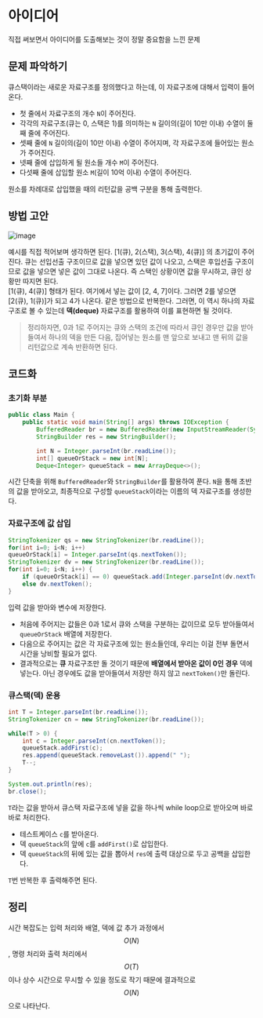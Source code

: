 # 아이디어
직접 써보면서 아이디어를 도출해보는 것이 정말 중요함을 느낀 문제

## 문제 파악하기
큐스택이라는 새로운 자료구조를 정의했다고 하는데, 이 자료구조에 대해서 입력이 들어온다.
- 첫 줄에서 자료구조의 개수 `N`이 주어진다.
- 각각의 자료구조(큐는 0, 스택은 1)를 의미하는 `N` 길이의(길이 10만 이내) 수열이 둘째 줄에 주어진다.
- 셋째 줄에 `N` 길이의(길이 10만 이내) 수열이 주어지며, 각 자료구조에 들어있는 원소가 주어진다.
- 넷째 줄에 삽입하게 될 원소들 개수 `M`이 주어진다.
- 다섯째 줄에 삽입할 원소 `M`(길이 10억 이내) 수열이 주어진다.

원소를 차례대로 삽입했을 때의 리턴값을 공백 구분을 통해 출력한다.

## 방법 고안
![image](https://github.com/user-attachments/assets/0360d674-6e27-42d4-95e7-e5ab8875be01)



예시를 직접 적어보며 생각하면 된다.
[1(큐), 2(스택), 3(스택), 4(큐)] 의 초기값이 주어진다. 큐는 선입선출 구조이므로 값을 넣으면 있던 값이 나오고, 스택은 후입선출 구조이므로 값을 넣으면 넣은 값이 그대로 나온다. 즉 스택인 상황이면 값을 무시하고, 큐인 상황만 따지면 된다.   
[1(큐), 4(큐)] 형태가 된다. 여기에서 넣는 값이 [2, 4, 7]이다. 그러면 2를 넣으면 [2(큐), 1(큐)]가 되고 4가 나온다. 같은 방법으로 반복한다. 그러면, 이 역시 하나의 자료구조로 볼 수 있는데 **덱(deque)** 자료구조를 활용하여 이를 표현하면 될 것이다.

> 정리하자면, 0과 1로 주어지는 큐와 스택의 조건에 따라서 큐인 경우만 값을 받아들여서 하나의 덱을 만든 다음, 집어넣는 원소를 맨 앞으로 보내고 맨 뒤의 값을 리턴값으로 계속 반환하면 된다.

## 코드화
### 초기화 부분
```JAVA
public class Main {
    public static void main(String[] args) throws IOException {
        BufferedReader br = new BufferedReader(new InputStreamReader(System.in));
        StringBuilder res = new StringBuilder();

        int N = Integer.parseInt(br.readLine());
        int[] queueOrStack = new int[N];
        Deque<Integer> queueStack = new ArrayDeque<>();
```
시간 단축을 위해 `BufferedReader`와 `StringBuilder`를 활용하여 푼다. `N`을 통해 초반의 값을 받아오고, 최종적으로 구성할 `queueStack`이라는 이름의 덱 자료구조를 생성한다.

### 자료구조에 값 삽입
```JAVA
StringTokenizer qs = new StringTokenizer(br.readLine());
for(int i=0; i<N; i++)
queueOrStack[i] = Integer.parseInt(qs.nextToken());
StringTokenizer dv = new StringTokenizer(br.readLine());
for(int i=0; i<N; i++) {
	if (queueOrStack[i] == 0) queueStack.add(Integer.parseInt(dv.nextToken()));
	else dv.nextToken();
}
```
입력 값을 받아와 변수에 저장한다.
- 처음에 주어지는 값들은 0과 1로서 큐와 스택을 구분하는 값이므로 모두 받아들여서 `queueOrStack` 배열에 저장한다.
- 다음으로 주어지는 값은 각 자료구조에 있는 원소들인데, 우리는 이걸 전부 돌면서 시간을 낭비할 필요가 없다.
- 결과적으로는 **큐** 자료구조만 돌 것이기 때문에 **배열에서 받아온 값이 0인 경우** 덱에 넣는다. 아닌 경우에도 값을 받아들여서 저장만 하지 않고 `nextToken()`만 돌린다.

### 큐스택(덱) 운용
```JAVA
int T = Integer.parseInt(br.readLine());
StringTokenizer cn = new StringTokenizer(br.readLine());

while(T > 0) {
	int c = Integer.parseInt(cn.nextToken());
	queueStack.addFirst(c);
    res.append(queueStack.removeLast()).append(" ");
	T--;
}

System.out.println(res);
br.close();
```
`T`라는 값을 받아서 큐스택 자료구조에 넣을 값을 하나씩 while loop으로 받아오며 바로바로 처리한다.

- 테스트케이스 `c`를 받아온다.
- 덱 `queueStack`의 앞에 `c`를 `addFirst()`로 삽입한다.
- 덱 `queueStack`의 뒤에 있는 값을 뽑아서 `res`에 출력 대상으로 두고 공백을 삽입한다.

`T`번 반복한 후 출력해주면 된다.

## 정리
시간 복잡도는 입력 처리와 배열, 덱에 값 추가 과정에서 $$O(N)$$, 명령 처리와 출력 처리에서 $$O(T)$$이나 상수 시간으로 무시할 수 있을 정도로 작기 때문에 결과적으로 $$O(N)$$으로 나타난다.
